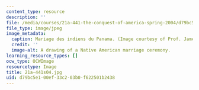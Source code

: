 ```yaml
---
content_type: resource
description: ''
file: /media/courses/21a-441-the-conquest-of-america-spring-2004/d79bc5e100ef33c203b0f622501b2438_21a-441s04.jpg
file_type: image/jpeg
image_metadata:
  caption: Mariage des indiens du Panama. (Image courtesy of Prof. James Howe.)
  credit: ''
  image-alt: A drawing of a Native American marriage ceremony.
learning_resource_types: []
ocw_type: OCWImage
resourcetype: Image
title: 21a-441s04.jpg
uid: d79bc5e1-00ef-33c2-03b0-f622501b2438
---
```

